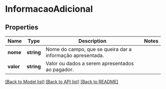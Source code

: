 # InformacaoAdicional

## Properties
Name | Type | Description | Notes
------------ | ------------- | ------------- | -------------
**nome** | **string** | Nome do campo, que se queira dar a informação apresentada. | 
**valor** | **string** | Valor ou dados a serem apresentados ao pagador. | 

[[Back to Model list]](../../README.md#documentation-for-models) [[Back to API list]](../../README.md#documentation-for-api-endpoints) [[Back to README]](../../README.md)

